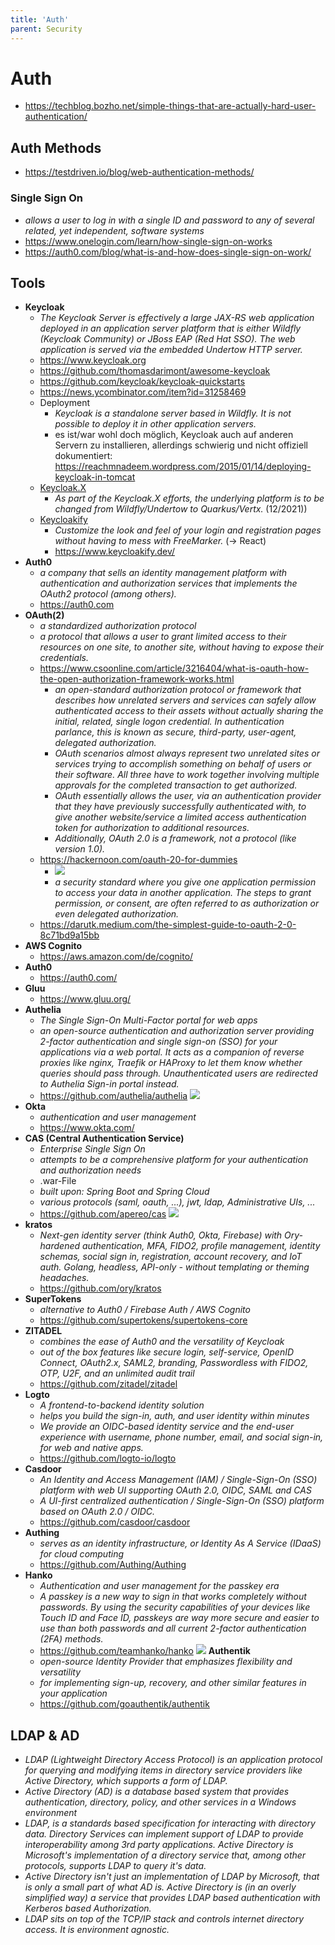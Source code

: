 ```yaml
---
title: 'Auth'
parent: Security
---
```


# Auth
- <https://techblog.bozho.net/simple-things-that-are-actually-hard-user-authentication/>

## Auth Methods
- <https://testdriven.io/blog/web-authentication-methods/>

### Single Sign On
- *allows a user to log in with a single ID and password to any of several related, yet independent, software systems*
- <https://www.onelogin.com/learn/how-single-sign-on-works>
- <https://auth0.com/blog/what-is-and-how-does-single-sign-on-work/>


## Tools
- **Keycloak**
  - *The Keycloak Server is effectively a large JAX-RS web application deployed in an application server platform that is either Wildfly (Keycloak Community) or JBoss EAP (Red Hat SSO). The web application is served via the embedded Undertow HTTP server.*
  - <https://www.keycloak.org>
  - <https://github.com/thomasdarimont/awesome-keycloak>
  - <https://github.com/keycloak/keycloak-quickstarts>
  - <https://news.ycombinator.com/item?id=31258469>
  - Deployment
    - *Keycloak is a standalone server based in Wildfly. It is not possible to deploy it in other application servers.*
    - es ist/war wohl doch möglich, Keycloak auch auf anderen Servern zu installieren, allerdings schwierig und nicht offiziell dokumentiert: <https://reachmnadeem.wordpress.com/2015/01/14/deploying-keycloak-in-tomcat>
  - <u>Keycloak.X</u>
    - *As part of the Keycloak.X efforts, the underlying platform is to be changed from Wildfly/Undertow to Quarkus/Vertx.* (12/2021))
  - <u>Keycloakify</u>
    - *Customize the look and feel of your login and registration pages without having to mess with FreeMarker.* (-> React)
    - <https://www.keycloakify.dev/>
- **Auth0**
  - *a company that sells an identity management platform with authentication and authorization services that implements the OAuth2 protocol (among others).* 
  - <https://auth0.com> 
- **OAuth(2)**
  - *a standardized authorization protocol*
  - *a protocol that allows a user to grant limited access to their resources on one site, to another site, without having to expose their credentials.*
  - <https://www.csoonline.com/article/3216404/what-is-oauth-how-the-open-authorization-framework-works.html>
    - *an open-standard authorization protocol or framework that describes how unrelated servers and services can safely allow authenticated access to their assets without actually sharing the initial, related, single logon credential. In authentication parlance, this is known as secure, third-party, user-agent, delegated authorization.*
    - *OAuth scenarios almost always represent two unrelated sites or services trying to accomplish something on behalf of users or their software. All three have to work together involving multiple approvals for the completed transaction to get authorized.*
    - *OAuth essentially allows the user, via an authentication provider that they have previously successfully authenticated with, to give another website/service a limited access authentication token for authorization to additional resources.*
    - *Additionally, OAuth 2.0 is a framework, not a protocol (like version 1.0).*
  - <https://hackernoon.com/oauth-20-for-dummies>
    - <img loading="lazy" src="https://hackernoon.com/_next/image?url=https%3A%2F%2Fcdn.hackernoon.com%2Fimages%2FBlBIttNGqzO1aF2OOzYkWig7w1V2-3ve2gzk.png&w=828&q=75"/> 
    - *a security standard where you give one application permission to access your data in another application. The steps to grant permission, or consent, are often referred to as authorization or even delegated authorization.*
  - <https://darutk.medium.com/the-simplest-guide-to-oauth-2-0-8c71bd9a15bb>
- **AWS Cognito**
  - <https://aws.amazon.com/de/cognito/>
- **Auth0**
  - <https://auth0.com/>
- **Gluu**
  - <https://www.gluu.org/>
- **Authelia**
  - *The Single Sign-On Multi-Factor portal for web apps*
  - *an open-source authentication and authorization server providing 2-factor authentication and single sign-on (SSO) for your applications via a web portal. It acts as a companion of reverse proxies like nginx, Traefik or HAProxy to let them know whether queries should pass through. Unauthenticated users are redirected to Authelia Sign-in portal instead.*
  - <https://github.com/authelia/authelia> <img loading="lazy" src="https://img.shields.io/github/stars/authelia/authelia?style=flat-square"/>
- **Okta**
  - *authentication and user management*
  - <https://www.okta.com/>
- **CAS (Central Authentication Service)**
  - *Enterprise Single Sign On*
  - *attempts to be a comprehensive platform for your authentication and authorization needs*
  - .war-File
  - *built upon: Spring Boot and Spring Cloud*
  - *various protocols (saml, oauth, ...), jwt, ldap, Administrative UIs, ...*
  - <https://github.com/apereo/cas> <img loading="lazy" src="https://img.shields.io/github/stars/apereo/cas?style=flat-square"/> 
- **kratos**
  - *Next-gen identity server (think Auth0, Okta, Firebase) with Ory-hardened authentication, MFA, FIDO2, profile management, identity schemas, social sign in, registration, account recovery, and IoT auth. Golang, headless, API-only - without templating or theming headaches.*
  - <https://github.com/ory/kratos>
- **SuperTokens**
  - *alternative to Auth0 / Firebase Auth / AWS Cognito*
  - <https://github.com/supertokens/supertokens-core>
- **ZITADEL**
  - *combines the ease of Auth0 and the versatility of Keycloak*
  - *out of the box features like secure login, self-service, OpenID Connect, OAuth2.x, SAML2, branding, Passwordless with FIDO2, OTP, U2F, and an unlimited audit trail*
  - <https://github.com/zitadel/zitadel>
- **Logto**
  - *A frontend-to-backend identity solution*  
  - *helps you build the sign-in, auth, and user identity within minutes*
  - *We provide an OIDC-based identity service and the end-user experience with username, phone number, email, and social sign-in, for web and native apps.*
  - <https://github.com/logto-io/logto>
- **Casdoor**
  - *An Identity and Access Management (IAM) / Single-Sign-On (SSO) platform with web UI supporting OAuth 2.0, OIDC, SAML and CAS*
  - *A UI-first centralized authentication / Single-Sign-On (SSO) platform based on OAuth 2.0 / OIDC.* 
  - <https://github.com/casdoor/casdoor>
- **Authing**
  - *serves as an identity infrastructure, or Identity As A Service (IDaaS) for cloud computing* 
  - <https://github.com/Authing/Authing>
- **Hanko**
  - *Authentication and user management for the passkey era*
  - *A passkey is a new way to sign in that works completely without passwords. By using the security capabilities of your devices like Touch ID and Face ID, passkeys are way more secure and easier to use than both passwords and all current 2-factor authentication (2FA) methods.* 
  - <https://github.com/teamhanko/hanko> <img loading="lazy" src="https://img.shields.io/github/stars/teamhanko/hanko?style=flat-square"/>
**Authentik**
  - *open-source Identity Provider that emphasizes flexibility and versatility*
  - *for implementing sign-up, recovery, and other similar features in your application*
  - <https://github.com/goauthentik/authentik>


## LDAP & AD
- *LDAP (Lightweight Directory Access Protocol) is an application protocol for querying and modifying items in directory service providers like Active Directory, which supports a form of LDAP.*
- *Active Directory (AD) is a database based system that provides authentication, directory, policy, and other services in a Windows environment*
- *LDAP, is a standards based specification for interacting with directory data. Directory Services can implement support of LDAP to provide interoperability among 3rd party applications. Active Directory is Microsoft's implementation of a directory service that, among other protocols, supports LDAP to query it's data.*
- *Active Directory isn't just an implementation of LDAP by Microsoft, that is only a small part of what AD is. Active Directory is (in an overly simplified way) a service that provides LDAP based authentication with Kerberos based Authorization.*
- *LDAP sits on top of the TCP/IP stack and controls internet directory access. It is environment agnostic.*

